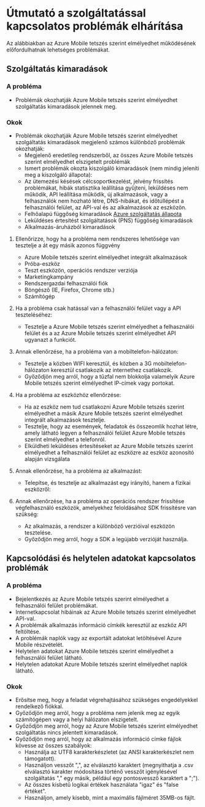 <properties 
   pageTitle="Azure mobil tetszés szerint elmélyedhet hibaelhárítási útmutatójának - szolgáltatás" 
   description="Azure mobil tetszés szerint elmélyedhet útmutatói – hibaelhárítás" 
   services="mobile-engagement" 
   documentationCenter="" 
   authors="piyushjo" 
   manager="dwrede" 
   editor=""/>

<tags
   ms.service="mobile-engagement"
   ms.devlang="na"
   ms.topic="article"
   ms.tgt_pltfrm="mobile-multiple"
   ms.workload="mobile" 
   ms.date="08/19/2016"
   ms.author="piyushjo"/>

# <a name="troubleshooting-guide-for-service-issues"></a>Útmutató a szolgáltatással kapcsolatos problémák elhárítása

Az alábbiakban az Azure Mobile tetszés szerint elmélyedhet működésének előfordulhatnak lehetséges problémákat.

## <a name="service-outages"></a>Szolgáltatás kimaradások

### <a name="issue"></a>A probléma
- Problémák okozhatják Azure Mobile tetszés szerint elmélyedhet szolgáltatás kimaradások jelennek meg.

### <a name="causes"></a>Okok
- Problémák okozhatják Azure Mobile tetszés szerint elmélyedhet szolgáltatás kimaradások megjelenő számos különböző problémák okozhatják:
    - Megjelenő eredetileg rendszerből, az összes Azure Mobile tetszés szerint elmélyedhet elszigetelt problémák
    - Ismert problémák okozta kiszolgáló kimaradások (nem mindig jeleníti meg a kiszolgáló állapota):
    - Az ütemezési késések célcsoportkezelést, jelvény frissítés problémákat, hibák statisztika leállítása gyűjteni, leküldéses nem működik, API leállítása működik, új alkalmazások, vagy a felhasználók nem hozható létre, DNS-hibákat, és időtúllépést a felhasználói felület, az API-val és az alkalmazások az eszközön.
    - Felhőalapú függőség kimaradások [Azure szolgáltatás állapota](http://status.azure.com/)
    - Leküldéses értesítést szolgáltatások (PNS) függőség kimaradások
    - Alkalmazás-áruházból kimaradások

1) Ellenőrizze, hogy ha a probléma nem rendszeres lehetősége van tesztelje a át egy másik azonos függvény
   
   - Azure Mobile tetszés szerint elmélyedhet integrált alkalmazások
   - Próba-eszköz
   - Teszt eszközön, operációs rendszer verziója
   - Marketingkampány
   - Rendszergazdai felhasználói fiók
   - Böngésző (IE, Firefox, Chrome stb.)
   - Számítógép

2) Ha a probléma csak hatással van a felhasználói felület vagy a API teszteléséhez:

   - Tesztelje a Azure Mobile tetszés szerint elmélyedhet a felhasználói felület és a az Azure Mobile tetszés szerint elmélyedhet API ugyanazt a funkciót.

3) Annak ellenőrzése, ha a probléma van a mobiltelefon-hálózaton:

   - Tesztelje a közben WIFI keresztül, és közben a 3G mobiltelefon-hálózaton keresztül csatlakozik az internethez csatlakozik.
   - Győződjön meg arról, hogy a tűzfal nem blokkolja valamelyik Azure Mobile tetszés szerint elmélyedhet IP-címek vagy portokat.

4) Ha a probléma az eszközhöz ellenőrzése:

   - Ha az eszköz nem tud csatlakozni Azure Mobile tetszés szerint elmélyedhet a másik Azure Mobile tetszés szerint elmélyedhet integrált alkalmazások tesztelje.
   - Tesztelje, hogy az események, feladatok és összeomlik hozhat létre, amely látható legyen a felhasználói felület Azure Mobile tetszés szerint elmélyedhet a telefonról. 
   - Elküldheti leküldéses értesítéseket az Azure Mobile tetszés szerint elmélyedhet a felhasználói felület az eszközre az eszköz azonosító alapján vizsgálata 

5) Annak ellenőrzése, ha a probléma az alkalmazást:

   - Telepítse, és tesztelje az alkalmazást egy irányító, hanem a fizikai eszközről:
   
6) Annak ellenőrzése, ha a probléma az operációs rendszer frissítése végfelhasználó eszközök, amelyekhez feloldásához SDK frissítésre van szükség:

   - Az alkalmazás, a rendszer a különböző verzióival eszközön tesztelése.
   - Győződjön meg arról, hogy a SDK a legújabb verzióját használja.
 
## <a name="connectivity-and-incorrect-information-issues"></a>Kapcsolódási és helytelen adatokat kapcsolatos problémák

### <a name="issue"></a>A probléma
- Bejelentkezés az Azure Mobile tetszés szerint elmélyedhet a felhasználói felület problémákat.
- Internetkapcsolat hibáinak az Azure Mobile tetszés szerint elmélyedhet API-val.
- A problémák alkalmazás információ címkék keresztül az eszköz API feltöltése.
- A problémák naplók vagy az exportált adatokat letöltésével Azure Mobile részvételét.
- Helytelen adatokat Azure Mobile tetszés szerint elmélyedhet a felhasználói felület látható.
- Helytelen adatokat Azure Mobile tetszés szerint elmélyedhet naplók látható.

### <a name="causes"></a>Okok
* Erősítse meg, hogy a feladat végrehajtásához szükséges engedélyekkel rendelkező fiókkal.
* Győződjön meg arról, hogy a probléma nem jelenik meg az egyik számítógépen vagy a helyi hálózaton elszigetelt.
* Győződjön meg arról, hogy az Azure Mobile tetszés szerint elmélyedhet szolgáltatás nincs jelentett kimaradások.
* Győződjön meg arról, hogy az alkalmazás információ címke fájlok kövesse az összes szabályok:
    - Használja az UTF8 karakterkészletet (az ANSI karakterkészlet nem támogatott).
    - Használjon vesszőt ",", az elválasztó karaktert (megnyithatja a .csv elválasztó karakter módosítása történő vesszőt igénylésével szolgáltatás "," egy másik, például egy pontosvessző karaktert a ";").
    - Az összes kisbetű logikai értékek használata "igaz" és "false értéket".
    - Használjon, amely kisebb, mint a maximális fájlméret 35MB-os fájlt.
 
